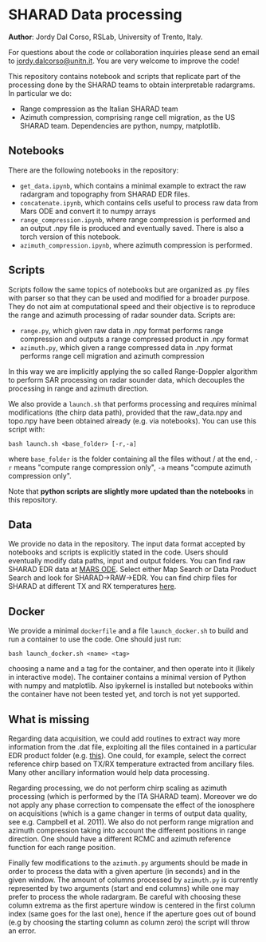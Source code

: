# SHARAD Data processing
**Author**: Jordy Dal Corso, RSLab, University of Trento, Italy.

For questions about the code or collaboration inquiries please send an email to jordy.dalcorso@unitn.it.
You are very welcome to improve the code!

This repository contains notebook and scripts that replicate part of the processing done by the SHARAD teams to obtain interpretable radargrams.
In particular we do:
* Range compression as the Italian SHARAD team
* Azimuth compression, comprising range cell migration, as the US SHARAD team.
Dependencies are python, numpy, matplotlib.

## Notebooks
There are the following notebooks in the repository:
* `get_data.ipynb`, which contains a minimal example to extract the raw radargram and topography from SHARAD EDR files.
* `concatenate.ipynb`, which contains cells useful to process raw data from Mars ODE and convert it to numpy arrays
* `range_compression.ipynb`, where range compression is performed and an output .npy file is produced and eventually saved. There is also a torch version of this notebook.
* `azimuth_compression.ipynb`, where azimuth compression is performed. 

## Scripts
Scripts follow the same topics of notebooks but are organized as .py files with parser so that they can be used and modified for a broader purpose. They 
do not aim at computational speed and their objective is to reproduce the range and azimuth processing of radar sounder data.
Scripts are:
* `range.py`, which given raw data in .npy format performs range compression and outputs a range compressed product in .npy format
* `azimuth.py`, which given a range compressed data in .npy format performs range cell migration and azimuth compression

In this way we are implicitly applying the so called Range-Doppler algorithm to perform SAR processing on radar sounder data, which decouples the processing in range and azimuth direction.

We also provide a `launch.sh` that performs processing and requires minimal modifications (the chirp data path), provided that the raw_data.npy and topo.npy have been obtained already (e.g. via notebooks). You can use this script with:

    bash launch.sh <base_folder> [-r,-a]

where `base_folder` is the folder containing all the files without / at the end, `-r` means "compute range compression only", `-a` means "compute azimuth compression only".

Note that **python scripts are slightly more updated than the notebooks** in this repository.

## Data
We provide no data in the repository. The input data format accepted by notebooks and scripts is explicitly stated in the code. Users should eventually modify 
data paths, input and output folders.
You can find raw SHARAD EDR data at [MARS ODE](https://ode.rsl.wustl.edu/mars/index.aspx). Select either Map Search or Data Product Search and look for SHARAD->RAW->EDR.
You can find chirp files for SHARAD at different TX and RX temperatures [here](https://pds-geosciences.wustl.edu/mro/mro-m-sharad-4-rdr-v1/mrosh_1001/calib/).

## Docker
We provide a minimal `dockerfile` and a file `launch_docker.sh` to build and run a container to use the code.
One should just run:

    bash launch_docker.sh <name> <tag>

choosing a name and a tag for the container, and then operate into it (likely in interactive mode). The container contains
a minimal version of Python with numpy and matplotlib. Also ipykernel is installed but notebooks within the container have
not been tested yet, and torch is not yet supported.

## What is missing
Regarding data acquisition, we could add routines to extract way more information from the .dat file, exploiting all the files contained in a particular EDR product folder 
(e.g. [this](https://ode.rsl.wustl.edu/mars/indexproductpage.aspx?product_id=E_0814901_001_SS19_700_A&product_idGeo=26442095)). 
One could, for example, select the correct reference chirp based on TX/RX temperature extracted from ancillary files. Many other ancillary information would help data processing.

Regarding processing, we do not perform chirp scaling as azimuth processing (which is performed by the ITA SHARAD team). Moreover we do not apply any phase correction
to compensate the effect of the ionosphere on acquisitions (which is a game changer in terms of output data quality, see e.g. Campbell et al. 2011). We also do not perform
range migration and azimuth compression taking into account the different positions in range direction. One should have a different RCMC and azimuth reference function
for each range position.

Finally few modifications to the `azimuth.py` arguments should be made in order to process the data with a given aperture (in seconds) and in the given window. The amount of columns processed by `azimuth.py` is currently represented by two arguments (start and end columns) while one may prefer to process the whole radargram. Be careful with choosing these column extrema as the first aperture window is centered in the first column index (same goes for the last one), hence if the aperture goes out of bound (e.g by choosing the starting column as column zero) the script will throw an error.